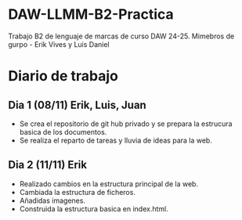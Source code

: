 # DAW-LLMM-B2-Practica
Trabajo B2 de lenguaje de marcas de curso DAW 24-25. Mimebros de gurpo - Erik Vives y Luis Daniel

# Diario de trabajo
## Dia 1 (08/11) Erik, Luis, Juan
- Se crea el repositorio de git hub privado y se prepara la estrucura basica de los documentos.
- Se realiza el reparto de tareas y lluvia de ideas para la web.

## Dia 2 (11/11) Erik
- Realizado cambios en la estructura principal de la web.
- Cambiada la estructura de ficheros.
- Añadidas imagenes.
- Construida la estructura basica en index.html.
